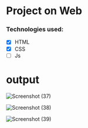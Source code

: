 # Project on Web
### Technologies used:
- [x] HTML
- [x] CSS
- [ ] Js

# output

![Screenshot (37)](https://github.com/user-attachments/assets/54c9623d-84b8-4d9b-80b7-6490a1a29c82)

![Screenshot (38)](https://github.com/user-attachments/assets/af24c4cd-e3e2-4136-9323-5d7997f080bd)

![Screenshot (39)](https://github.com/user-attachments/assets/27aa060f-c394-486a-9d54-ff8332a0d05f)
